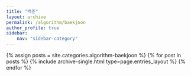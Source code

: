 ```yaml
---
title: "백준"
layout: archive
permalink: /algorithm/baekjoon
author_profile: true
sidebar:
    nav: "sidebar-category"
---
```


{% assign posts = site.categories.algorithm-baekjoon %}
{% for post in posts %} {% include archive-single.html type=page.entries_layout %} {% endfor %}
